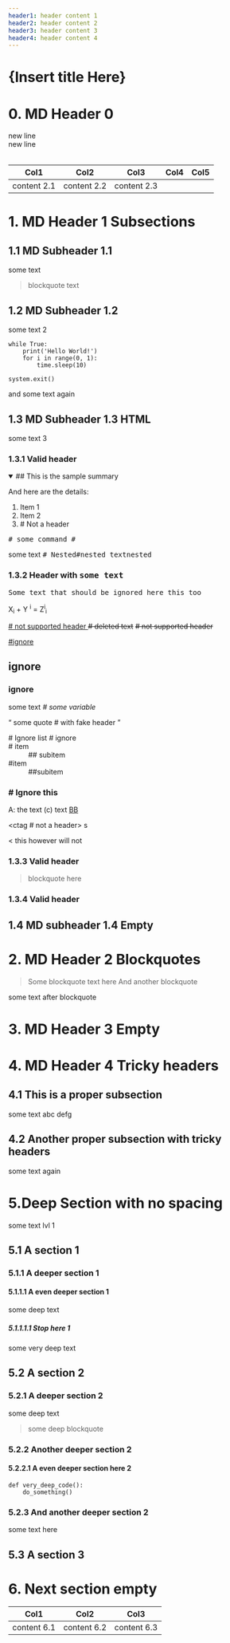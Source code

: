 ```yaml
---
header1: header content 1
header2: header content 2
header3: header content 3
header4: header content 4
---
```


# {Insert title Here}

# 0. MD Header 0

<!-- sample link (https://www.somelink.com) -->

new line <br/>
new line <br />
<br>

| Col1        | Col2        | Col3        | Col4 | Col5 |
| ----------- | ----------- | ----------- | ---- | ---- |
| content 2.1 | content 2.2 | content 2.3 |      |      |

# 1. MD Header 1 Subsections

## 1.1 MD Subheader 1.1

some text

> blockquote text

<!--
some text inside html block
and one more line
-->

## 1.2 MD Subheader 1.2

some text 2

```
while True:
    print('Hello World!')
    for i in range(0, 1):
        time.sleep(10)

system.exit()
```

and some text again

## 1.3 MD Subheader 1.3 HTML

some text 3

### 1.3.1 Valid header <!-- ### some comment here -->

<details open>
  <summary>## This is the sample summary</summary>
  <p>And here are the details:</p>
  <ol>
    <li>Item 1</li>
    <li>Item 2</li>
    <li># Not a header</li>
  </ol>
</details>

<kbd> # some command # </kbd>

some text <kbd><kbd># Nested</kbd>#nested text<kbd>nested</kbd></kbd>

### 1.3.2 Header with <kbd>some text</kbd>

<samp>Some text that should be ignored here
this too
</samp>

X<sub>i</sub> + Y <sup>i</sup> = Z<sup>i</sup><sub>i</sub>

<ins> # not supported header </ins> <del># deleted text</del>
<del> # not supported header </del>

<ins> #ignore

## ignore

### ignore

</ins>

some text <var> # some variable </var>

<q> some quote # with fake header </q>

<dl> # Ignore list
# ignore
  <dt># item</dt>
  <dd>## subitem</dd>
  <dt>#item</dt>
  <dd>##subitem</dd>
</dl>

<div itemscope itemtype ="">
  <h3 itemprop="name"># Ignore this</h3>
  <span>A: <span itemprop="a">the text</span> (c)</span>
  <span itemprop="aa">text</span>
  <a href="https://www.ibm.com" itemprop="bb">BB</a>
</div>

\<ctag # not a header> s </ctag>

\< this however will not

### 1.3.3 Valid header

> blockquote here

### 1.3.4 Valid header <this is okay>

## 1.4 MD subheader 1.4 Empty

# 2. MD Header 2 Blockquotes

> Some blockquote text here
> And another blockquote

some text after blockquote

# 3. MD Header 3 Empty

# 4. MD Header 4 Tricky headers

<!--
## this is not a proper header - abc
## this is not a proper header 2 - ignore
## this is also not a header - ignore this
-->

## 4.1 This is a proper subsection

some text
abc
defg

## 4.2 Another proper subsection with tricky headers

<!--
## this is not a proper header - abc
## this is not a proper header 2 - ignore
## this is also not a header - ignore this
# this as well
### and this
-->

some text again

# 5.Deep Section with no spacing

some text lvl 1

## 5.1 A section 1

### 5.1.1 A deeper section 1

#### 5.1.1.1 A even deeper section 1

some deep text

##### 5.1.1.1.1 Stop here 1

some very deep text

## 5.2 A section 2

### 5.2.1 A deeper section 2

some deep text

> some deep blockquote

### 5.2.2 Another deeper section 2

#### 5.2.2.1 A even deeper section here 2

```
def very_deep_code():
    do_something()
```

### 5.2.3 And another deeper section 2

some text here

<!--
# ignore me
## ignore me too
### me too
-->

## 5.3 A section 3

# 6. Next section empty

| Col1        | Col2        | Col3        |
| ----------- | ----------- | ----------- |
| content 6.1 | content 6.2 | content 6.3 |
